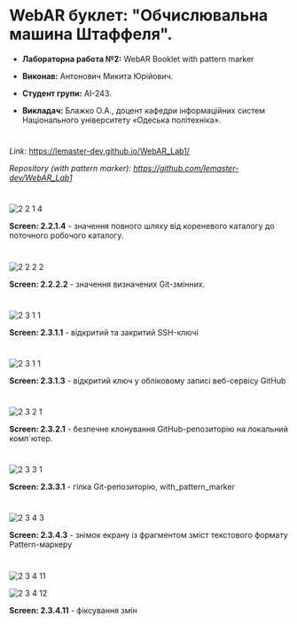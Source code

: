 # WebAR буклет: "Обчислювальна машина Штаффеля". 

- **Лабораторна работа №2:** WebAR Booklet with pattern marker

- **Виконав:** Антонович Микита Юрійович.

- **Студент групи:** АІ-243. 

- **Викладач:** Блажко О.А., доцент кафедри інформаційних систем Національного університету «Одеська політехніка».

#
*Link:* https://lemaster-dev.github.io/WebAR_Lab1/ 

*Repository (with pattern marker): [https://github.com/lemaster-dev/WebAR_Lab1
](https://github.com/lemaster-dev/WebAR_Lab1/tree/BookLet_with_pattern_marker)*
#
![2 2 1 4](https://github.com/user-attachments/assets/6329bfbb-bb54-48f4-b5a5-16f1cab35f70)

**Screen: 2.2.1.4** - значення повного шляху від кореневого каталогу до поточного робочого каталогу.
#
![2 2 2 2](https://github.com/user-attachments/assets/d9a107e4-5787-4b4c-90d5-1d115e327c44)

**Screen: 2.2.2.2** - значення визначених Git-змінних.
#

![2 3 1 1](https://github.com/user-attachments/assets/7996472f-3a5b-4090-89ed-45708c328a00)

**Screen: 2.3.1.1** - відкритий та закритий SSH-ключі
#

![2 3 1 1](https://github.com/user-attachments/assets/5f0e7709-8a64-42d1-bf41-0920d6e0ae40)

**Screen: 2.3.1.3** - відкритий ключ у обліковому записі веб-сервісу GitHub
#

![2 3 2 1](https://github.com/user-attachments/assets/34593b6f-1e63-4237-8a8e-18294f283637)

**Screen: 2.3.2.1** - безпечне клонування GitHub-репозиторію на локальний комп`ютер.
#

![2 3 3 1](https://github.com/user-attachments/assets/3ae2b4a3-d17a-4e25-b99e-6c26f3563973)

**Screen: 2.3.3.1** - гілка Git-репозиторію, with_pattern_marker
#

![2 3 4 3](https://github.com/user-attachments/assets/2e44f13f-b0ad-4084-9485-0b8d81202212)

**Screen: 2.3.4.3** - знімок екрану із фрагментом зміст текстового формату Pattern-маркеру
#


![2 3 4 11](https://github.com/user-attachments/assets/e92b8469-d302-49b8-aae7-db9be2ce2476)


![2 3 4 12](https://github.com/user-attachments/assets/c88561d8-004b-40c1-a944-10b154544ea8)

**Screen: 2.3.4.11** - фіксування змін 
#

